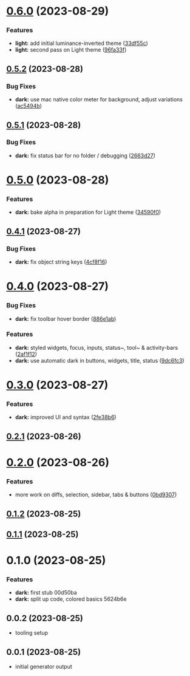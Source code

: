 # [0.6.0](https://github.com/nemoDreamer/vscode-theme-seashells/compare/v0.5.2...v0.6.0) (2023-08-29)

### Features

- **light:** add initial luminance-inverted theme ([33df55c](https://github.com/nemoDreamer/vscode-theme-seashells/commit/33df55c174c28b4dba45ca35ccdf36e23bb25825))
- **light:** second pass on Light theme ([96fa33f](https://github.com/nemoDreamer/vscode-theme-seashells/commit/96fa33f945088bee251665c2160d6c14ff55b926))

## [0.5.2](https://github.com/nemoDreamer/vscode-theme-seashells/compare/v0.5.1...v0.5.2) (2023-08-28)

### Bug Fixes

- **dark:** use mac native color meter for background, adjust variations ([ac5494b](https://github.com/nemoDreamer/vscode-theme-seashells/commit/ac5494b0ee3060e4ff944f190919f043cc23841a))

## [0.5.1](https://github.com/nemoDreamer/vscode-theme-seashells/compare/v0.5.0...v0.5.1) (2023-08-28)

### Bug Fixes

- **dark:** fix status bar for no folder / debugging ([2663d27](https://github.com/nemoDreamer/vscode-theme-seashells/commit/2663d27898ce142bb490acd0e2d89118d080894b))

# [0.5.0](https://github.com/nemoDreamer/vscode-theme-seashells/compare/v0.4.1...v0.5.0) (2023-08-28)

### Features

- **dark:** bake alpha in preparation for Light theme ([34590f0](https://github.com/nemoDreamer/vscode-theme-seashells/commit/34590f0e99d785e9d4b6956be2e335834987d6eb))

## [0.4.1](https://github.com/nemoDreamer/vscode-theme-seashells/compare/v0.4.0...v0.4.1) (2023-08-27)

### Bug Fixes

- **dark:** fix object string keys ([4cf8f16](https://github.com/nemoDreamer/vscode-theme-seashells/commit/4cf8f16aa6ca2097cfd505418f8c871fe9e5bb87))

# [0.4.0](https://github.com/nemoDreamer/vscode-theme-seashells/compare/v0.3.0...v0.4.0) (2023-08-27)

### Bug Fixes

- **dark:** fix toolbar hover border ([886e1ab](https://github.com/nemoDreamer/vscode-theme-seashells/commit/886e1abc420f9548c910477a526ad5ffdc8b28fb))

### Features

- **dark:** styled widgets, focus, inputs, status~, tool~ & activity-bars ([2af1f12](https://github.com/nemoDreamer/vscode-theme-seashells/commit/2af1f1241545d2d6e74f0560cca017510786dcfa))
- **dark:** use automatic dark in buttons, widgets, title, status ([9dc6fc3](https://github.com/nemoDreamer/vscode-theme-seashells/commit/9dc6fc3790b1ee453d73e43c3ebc2161759eb413))

# [0.3.0](https://github.com/nemoDreamer/vscode-theme-seashells/compare/v0.2.1...v0.3.0) (2023-08-27)

### Features

- **dark:** improved UI and syntax ([2fe38b6](https://github.com/nemoDreamer/vscode-theme-seashells/commit/2fe38b6f045bbebf36f71f3da3e4e525db4787c9))

## [0.2.1](https://github.com/nemoDreamer/vscode-theme-seashells/compare/v0.2.0...v0.2.1) (2023-08-26)

# [0.2.0](https://github.com/nemoDreamer/vscode-theme-seashells/compare/v0.1.2...v0.2.0) (2023-08-26)

### Features

- more work on diffs, selection, sidebar, tabs & buttons ([0bd9307](https://github.com/nemoDreamer/vscode-theme-seashells/commit/0bd930748789ff28837f101e4534fc2fc71841a0))

## [0.1.2](https://github.com/nemoDreamer/vscode-theme-seashells/compare/v0.1.1...v0.1.2) (2023-08-25)

## [0.1.1](https://github.com/nemoDreamer/vscode-theme-seashells/compare/v0.1.0...v0.1.1) (2023-08-25)

# 0.1.0 (2023-08-25)

### Features

- **dark:** first stub 00d50ba
- **dark:** split up code, colored basics 5624b6e

## 0.0.2 (2023-08-25)

- tooling setup

## 0.0.1 (2023-08-25)

- initial generator output
